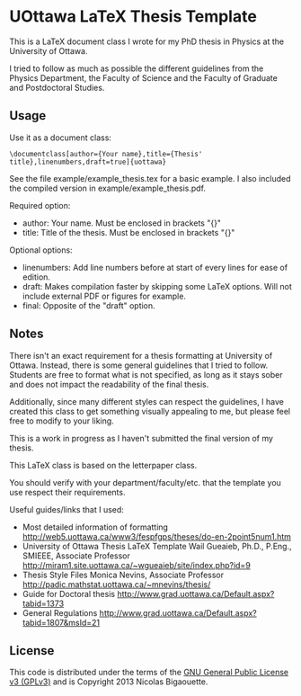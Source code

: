 UOttawa LaTeX Thesis Template
================================

This is a LaTeX document class I wrote for my PhD thesis in Physics at the
University of Ottawa.

I tried to follow as much as possible the different guidelines from the Physics
Department, the Faculty of Science and the Faculty of Graduate and Postdoctoral
Studies.


Usage
-------------------------
Use it as a document class:

    \documentclass[author={Your name},title={Thesis' title},linenumbers,draft=true]{uottawa}

See the file example/example_thesis.tex for a basic example. I also included
the compiled version in example/example_thesis.pdf.

Required option:

 * author: Your name. Must be enclosed in brackets "{}"
 * title: Title of the thesis. Must be enclosed in brackets "{}"

Optional options:

 * linenumbers: Add line numbers before at start of every lines for ease of edition.
 * draft: Makes compilation faster by skipping some LaTeX options. Will not include
          external PDF or figures for example.
 * final: Opposite of the "draft" option.


Notes
-------------------------
There isn't an exact requirement for a thesis formatting at University of Ottawa.
Instead, there is some general guidelines that I tried to follow. Students are
free to format what is not specified, as long as it stays sober and does not
impact the readability of the final thesis.

Additionally, since many different styles can respect the guidelines, I have
created this class to get something visually appealing to me, but please feel
free to modify to your liking.

This is a work in progress as I haven't submitted the final version of my thesis.

This LaTeX class is based on the letterpaper class.

You should verify with your department/faculty/etc. that the template you use
respect their requirements.


Useful guides/links that I used:
 * Most detailed information of formatting
   http://web5.uottawa.ca/www3/fespfgps/theses/do-en-2point5num1.htm
 * University of Ottawa Thesis LaTeX Template
   Wail Gueaieb, Ph.D., P.Eng., SMIEEE, Associate Professor
   http://miram1.site.uottawa.ca/~wgueaieb/site/index.php?id=9
 * Thesis Style Files
   Monica Nevins, Associate Professor
   http://padic.mathstat.uottawa.ca/~mnevins/thesis/
 * Guide for Doctoral thesis
   http://www.grad.uottawa.ca/Default.aspx?tabid=1373
 * General Regulations
   http://www.grad.uottawa.ca/Default.aspx?tabid=1807&msId=21

License
-------------------------

This code is distributed under the terms of the [GNU General Public License v3 (GPLv3)](http://www.gnu.org/licenses/gpl.html) and is Copyright 2013 Nicolas Bigaouette.


